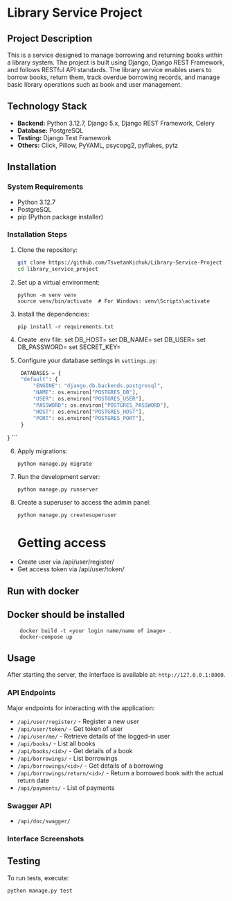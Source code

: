 # Library Service Project

## Project Description

This is a service designed to manage borrowing and returning books within a library system.
The project is built using Django, Django REST Framework, and follows RESTful API standards.
The library service enables users to borrow books, return them, track overdue borrowing records,
and manage basic library operations such as book and user management.

## Technology Stack

- **Backend:** Python 3.12.7, Django 5.x, Django REST Framework, Celery
- **Database:** PostgreSQL
- **Testing:** Django Test Framework
- **Others:** Click, Pillow, PyYAML, psycopg2, pyflakes, pytz

## Installation

### System Requirements

- Python 3.12.7
- PostgreSQL
- pip (Python package installer)

### Installation Steps

1. Clone the repository:
    ```bash
    git clone https://github.com/TsvetanKichuk/Library-Service-Project
    cd library_service_project
    ```

2. Set up a virtual environment:
    ```in to the terminal
    python -m venv venv
    source venv/bin/activate  # For Windows: venv\Scripts\activate
    ```

3. Install the dependencies:
    ```in to the terminal
    pip install -r requirements.txt
    ```
4. Create .env file:
   set DB_HOST=<your db hostname>
   set DB_NAME=<your db name>
   set DB_USER=<your db username>
   set DB_PASSWORD=<your db user password>
   set SECRET_KEY=<your secret key>

5. Configure your database settings in `settings.py`:
    ```python
     DATABASES = {
     "default": {
         "ENGINE": "django.db.backends.postgresql",
         "NAME": os.environ["POSTGRES_DB"],
         "USER": os.environ["POSTGRES_USER"],
         "PASSWORD": os.environ["POSTGRES_PASSWORD"],
         "HOST": os.environ["POSTGRES_HOST"],
         "PORT": os.environ["POSTGRES_PORT"],
     }
 }
      ```

6. Apply migrations:
    ```in to the terminal
    python manage.py migrate
    ```

7. Run the development server:
    ```in to the terminal
    python manage.py runserver
    ```

8. Create a superuser to access the admin panel:
    ```in to the terminal
    python manage.py createsuperuser
    ```
   # Getting access

<ul>
  <li>Create user via /api/user/register/</li>
  <li>Get access token via /api/user/token/</li>
</ul>

## Run with docker

## Docker should be installed

```shell
    docker build -t <your login name/name of image> .
    docker-compose up
```

## Usage

After starting the server, the interface is available at: `http://127.0.0.1:8000`.

### API Endpoints

Major endpoints for interacting with the application:

- `/api/user/register/` - Register a new user
- `/api/user/token/` - Get token of user
- `/api/user/me/` - Retrieve details of the logged-in user
- `/api/books/` - List all books
- `/api/books/<id>/` - Get details of a book 
- `/api/borrowings/` - List borrowings
- `/api/borrowings/<id>/` - Get details of a borrowing
- `/api/borrowings/return/<id>/` - Return a borrowed book with the actual return date
- `/api/payments/` - List of payments


### Swagger API
- `/api/doc/swagger/`

### Interface Screenshots



## Testing

To run tests, execute:

```in to the terminal
python manage.py test
```